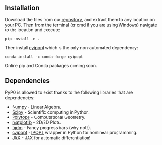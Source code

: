 ## Installation

Download the files from our [repository](https://github.com/victoraalves/python_operability), and extract them to any location on your PC. Then from the terminal (or cmd if you are using Windows) navigate to the location and execute:

```console
pip install -e . 
```

Then install [cyipopt](https://github.com/mechmotum/cyipopt) which is the only non-automated dependency:

```console
conda install -c conda-forge cyipopt
```

Online pip and Conda packages coming soon.

## Dependencies

PyPO is allowed to exist thanks to the following libraries that are dependencies:

- [Numpy](https://numpy.org/) - Linear Algebra.
- [Scipy](https://scipy.org/) - Scientific computing in Python.
- [Polytope](https://github.com/tulip-control/polytope) - Computational Geometry.
- [matplotlib](https://matplotlib.org/) - 2D/3D Plots.
- [tqdm](https://tqdm.github.io/) - Fancy progress bars (why not?).
- [cyipopt](https://github.com/mechmotum/cyipopt) - [IPOPT](https://coin-or.github.io/Ipopt/) wrapper in Python for nonlinear programming.
- [JAX](https://jax.readthedocs.io/en/latest/) - JAX for automatic differentiation!
